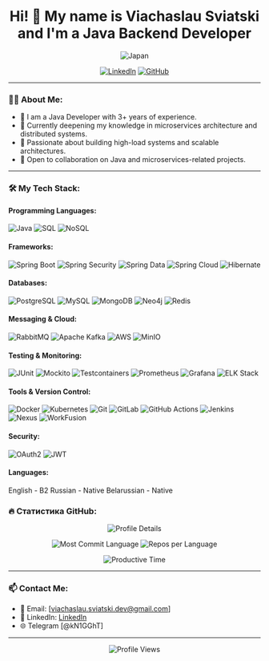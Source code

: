 <h1 align="center">Hi! 👋 My name is Viachaslau Sviatski and I'm a Java Backend Developer</h1>

<p align="center">
  <img src="https://media.giphy.com/media/LmNwrBhejkK9EFP504/giphy.gif" alt="Japan" />
</p>

<p align="center">
  <a href="https://www.linkedin.com/in/viachaslau-sviatski/"><img src="https://img.shields.io/badge/LinkedIn-%230077B5.svg?style=for-the-badge&logo=linkedin&logoColor=white" alt="LinkedIn"></a>
  <a href="https://github.com/sv1atsk1"><img src="https://img.shields.io/badge/GitHub-%23121011.svg?style=for-the-badge&logo=github&logoColor=white" alt="GitHub"></a>
</p>

---

### 👨‍💻 About Me:
- 💼 I am a Java Developer with 3+ years of experience.
- 🌱 Currently deepening my knowledge in microservices architecture and distributed systems.
- 🔭 Passionate about building high-load systems and scalable architectures.
- 💬 Open to collaboration on Java and microservices-related projects.

---

### 🛠️ My Tech Stack:

#### Programming Languages:
![Java](https://img.shields.io/badge/Java-%23ED8B00.svg?style=flat-square&logo=java&logoColor=white)
![SQL](https://img.shields.io/badge/SQL-%2300f.svg?style=flat-square&logo=postgresql&logoColor=white)
![NoSQL](https://img.shields.io/badge/NoSQL-%23428A92.svg?style=flat-square&logo=mongodb&logoColor=white)

#### Frameworks:
![Spring Boot](https://img.shields.io/badge/Spring%20Boot-%236DB33F.svg?style=flat-square&logo=spring-boot&logoColor=white)
![Spring Security](https://img.shields.io/badge/Spring%20Security-%236DB33F.svg?style=flat-square&logo=spring&logoColor=white)
![Spring Data](https://img.shields.io/badge/Spring%20Data-%236DB33F.svg?style=flat-square&logo=spring&logoColor=white)
![Spring Cloud](https://img.shields.io/badge/Spring%20Cloud-%236DB33F.svg?style=flat-square&logo=spring&logoColor=white)
![Hibernate](https://img.shields.io/badge/Hibernate-%23363D46.svg?style=flat-square&logo=hibernate&logoColor=white)

#### Databases:
![PostgreSQL](https://img.shields.io/badge/PostgreSQL-%23316192.svg?style=flat-square&logo=postgresql&logoColor=white)
![MySQL](https://img.shields.io/badge/MySQL-%234479A1.svg?style=flat-square&logo=mysql&logoColor=white)
![MongoDB](https://img.shields.io/badge/MongoDB-%2347A248.svg?style=flat-square&logo=mongodb&logoColor=white)
![Neo4j](https://img.shields.io/badge/Neo4j-%230088CC.svg?style=flat-square&logo=neo4j&logoColor=white)
![Redis](https://img.shields.io/badge/Redis-%23DC382D.svg?style=flat-square&logo=redis&logoColor=white)

#### Messaging & Cloud:
![RabbitMQ](https://img.shields.io/badge/RabbitMQ-%23FF6600.svg?style=flat-square&logo=rabbitmq&logoColor=white)
![Apache Kafka](https://img.shields.io/badge/Apache%20Kafka-%23231F20.svg?style=flat-square&logo=apache-kafka&logoColor=white)
![AWS](https://img.shields.io/badge/AWS-%23232F3E.svg?style=flat-square&logo=amazon-aws&logoColor=white)
![MinIO](https://img.shields.io/badge/MinIO-%233D464D.svg?style=flat-square&logo=minio&logoColor=white)

#### Testing & Monitoring:
![JUnit](https://img.shields.io/badge/JUnit-%2325A162.svg?style=flat-square&logo=junit5&logoColor=white)
![Mockito](https://img.shields.io/badge/Mockito-%2300A8E6.svg?style=flat-square&logo=mockito&logoColor=white)
![Testcontainers](https://img.shields.io/badge/Testcontainers-%23009688.svg?style=flat-square&logo=testcontainers&logoColor=white)
![Prometheus](https://img.shields.io/badge/Prometheus-%23E6522C.svg?style=flat-square&logo=prometheus&logoColor=white)
![Grafana](https://img.shields.io/badge/Grafana-%23F46800.svg?style=flat-square&logo=grafana&logoColor=white)
![ELK Stack](https://img.shields.io/badge/ELK%20Stack-%23005571.svg?style=flat-square&logo=elastic&logoColor=white)

#### Tools & Version Control:
![Docker](https://img.shields.io/badge/Docker-%232496ED.svg?style=flat-square&logo=docker&logoColor=white)
![Kubernetes](https://img.shields.io/badge/Kubernetes-%23326CE5.svg?style=flat-square&logo=kubernetes&logoColor=white)
![Git](https://img.shields.io/badge/Git-%23F05033.svg?style=flat-square&logo=git&logoColor=white)
![GitLab](https://img.shields.io/badge/GitLab-%23FCA121.svg?style=flat-square&logo=gitlab&logoColor=white)
![GitHub Actions](https://img.shields.io/badge/GitHub%20Actions-%232088FF.svg?style=flat-square&logo=github-actions&logoColor=white)
![Jenkins](https://img.shields.io/badge/Jenkins-%23D24939.svg?style=flat-square&logo=jenkins&logoColor=white)
![Nexus](https://img.shields.io/badge/Nexus-%23009688.svg?style=flat-square&logo=sonatype&logoColor=white)
![WorkFusion](https://img.shields.io/badge/WorkFusion-%23009688.svg?style=flat-square&logo=workfusion&logoColor=white)

#### Security:
![OAuth2](https://img.shields.io/badge/OAuth2-%23EB5424.svg?style=flat-square&logo=oauth&logoColor=white)
![JWT](https://img.shields.io/badge/JWT-%23000000.svg?style=flat-square&logo=json-web-tokens&logoColor=white)

#### Languages:
English - B2
Russian - Native
Belarussian - Native

### 🔥 Статистика GitHub:

<p align="center">
  <img src="https://github-profile-summary-cards.vercel.app/api/cards/profile-details?username=sv1atsk1&theme=github_dark" alt="Profile Details" />
</p>

<p align="center">
  <img src="https://github-profile-summary-cards.vercel.app/api/cards/most-commit-language?username=sv1atsk1&theme=github_dark" alt="Most Commit Language" />
  <img src="https://github-profile-summary-cards.vercel.app/api/cards/repos-per-language?username=sv1atsk1&theme=github_dark" alt="Repos per Language" />
</p>

<p align="center">
  <img src="https://github-profile-summary-cards.vercel.app/api/cards/productive-time?username=sv1atsk1&theme=github_dark&utcOffset=3" alt="Productive Time" />
</p>


---

### 📫 Contact Me:
- 📧 Email: [viachaslau.sviatski.dev@gmail.com]
- 💼 LinkedIn: [LinkedIn](https://www.linkedin.com/in/viachaslau-sviatski/)
- 🌐 Telegram [@kN1GGhT]

---

<p align="center">
  <img src="https://komarev.com/ghpvc/?username=sv1atsk1&color=brightgreen" alt="Profile Views" />
</p>
